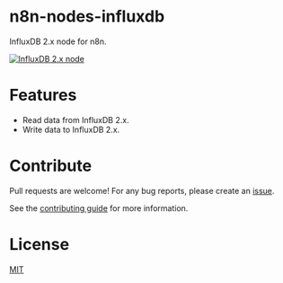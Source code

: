# n8n-nodes-influxdb

InfluxDB 2.x node for n8n.

[![InfluxDB 2.x node](https://github.com/naskio/n8n-nodes-changed/blob/main/nodes/InfluxDb/influxdb.svg?raw=true)](https://nask.io)

# Features

- Read data from InfluxDB 2.x.
- Write data to InfluxDB 2.x.

# Contribute

Pull requests are welcome! For any bug reports, please create
an [issue](https://github.com/naskio/n8n-nodes-influxdb/issues).

See the [contributing guide](./CONTRIBUTING.md) for more information.

# License

[MIT](./LICENSE)
